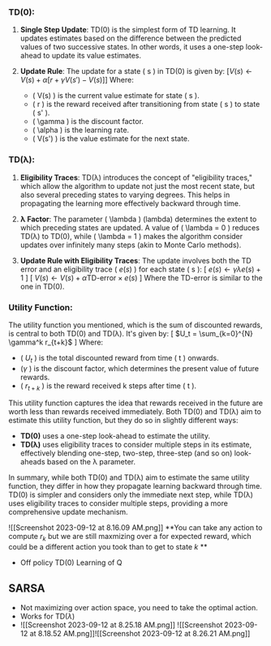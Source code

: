 
### TD(0):

1. **Single Step Update**: TD(0) is the simplest form of TD learning. It updates estimates based on the difference between the predicted values of two successive states. In other words, it uses a one-step look-ahead to update its value estimates.

2. **Update Rule**: The update for a state \( s \) in TD(0) is given by:
$[ V(s) \leftarrow V(s) + \alpha [r + \gamma V(s') - V(s)] ]$
Where:
   - \( V(s) \) is the current value estimate for state \( s \).
   - \( r \) is the reward received after transitioning from state \( s \) to state \( s' \).
   - \( \gamma \) is the discount factor.
   - \( \alpha \) is the learning rate.
   - \( V(s') \) is the value estimate for the next state.

### TD(λ):

1. **Eligibility Traces**: TD(λ) introduces the concept of "eligibility traces," which allow the algorithm to update not just the most recent state, but also several preceding states to varying degrees. This helps in propagating the learning more effectively backward through time.

2. **λ Factor**: The parameter \( \lambda \) (lambda) determines the extent to which preceding states are updated. A value of \( \lambda = 0 \) reduces TD(λ) to TD(0), while \( \lambda = 1 \) makes the algorithm consider updates over infinitely many steps (akin to Monte Carlo methods).

3. **Update Rule with Eligibility Traces**: The update involves both the TD error and an eligibility trace \( $e(s)$ \) for each state \( s \):
\[ $e(s) \leftarrow \gamma \lambda e(s) + 1$ \]
\[ $V(s) \leftarrow V(s) + \alpha \text{TD-error} \times e(s$) \]
Where the TD-error is similar to the one in TD(0).

### Utility Function:

The utility function you mentioned, which is the sum of discounted rewards, is central to both TD(0) and TD(λ). It's given by:
\[ $U_t = \sum_{k=0}^{N} \gamma^k r_{t+k}$ \]
Where:
   - \( $U_t$ \) is the total discounted reward from time \( t \) onwards.
   - \($\gamma$ \) is the discount factor, which determines the present value of future rewards.
   - \( $r_{t+k}$ \) is the reward received k steps after time \( t \).

This utility function captures the idea that rewards received in the future are worth less than rewards received immediately. Both TD(0) and TD(λ) aim to estimate this utility function, but they do so in slightly different ways:

- **TD(0)** uses a one-step look-ahead to estimate the utility.
- **TD(λ)** uses eligibility traces to consider multiple steps in its estimate, effectively blending one-step, two-step, three-step (and so on) look-aheads based on the λ parameter.

In summary, while both TD(0) and TD(λ) aim to estimate the same utility function, they differ in how they propagate learning backward through time. TD(0) is simpler and considers only the immediate next step, while TD(λ) uses eligibility traces to consider multiple steps, providing a more comprehensive update mechanism.

![[Screenshot 2023-09-12 at 8.16.09 AM.png]]
**You can take any action to compute $r_k$ but we are still maxmizing over a for expected reward, which could be a different action you took than to get to state $k$ ** 
- Off policy TD(0) Learning of Q

## SARSA
- Not maximizing over action space, you need to take the optimal action. 
- Works for TD($\lambda$) 
-   ![[Screenshot 2023-09-12 at 8.25.18 AM.png]]
![[Screenshot 2023-09-12 at 8.18.52 AM.png]]![[Screenshot 2023-09-12 at 8.26.21 AM.png]]
  